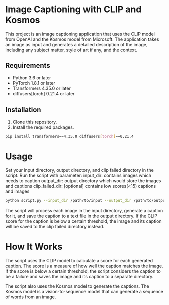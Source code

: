 # Image Captioning with CLIP and Kosmos

This project is an image captioning application that uses the CLIP model from OpenAI and the Kosmos model from Microsoft. The application takes an image as input and generates a detailed description of the image, including any subject matter, style of art if any, and the context.

## Requirements

- Python 3.6 or later
- PyTorch 1.8.1 or later
- Transformers 4.35.0 or later
- diffusers[torch] 0.21.4 or later

## Installation

1. Clone this repository.
2. Install the required packages.

```bash
pip install transformers==4.35.0 diffusers[torch]==0.21.4
```

# Usage
Set your input directory, output directory, and clip failed directory in the script.
Run the script with parameter:
input_dir: contains images which needs to caption
output_dir: output directory which would store the images and captions
clip_failed_dir: \[optional\] contains low scores(<15) captions and images

```bash
python script.py --input_dir /path/to/input --output_dir /path/to/output --clip_failed_dir /path/to/clip_failed
```

The script will process each image in the input directory, generate a caption for it, and save the caption to a text file in the output directory. If the CLIP score for the caption is below a certain threshold, the image and its caption will be saved to the clip failed directory instead.

# How It Works
The script uses the CLIP model to calculate a score for each generated caption. The score is a measure of how well the caption matches the image. If the score is below a certain threshold, the script considers the caption to be a failure and saves the image and its caption to a separate directory.

The script also uses the Kosmos model to generate the captions. The Kosmos model is a vision-to-sequence model that can generate a sequence of words from an image.